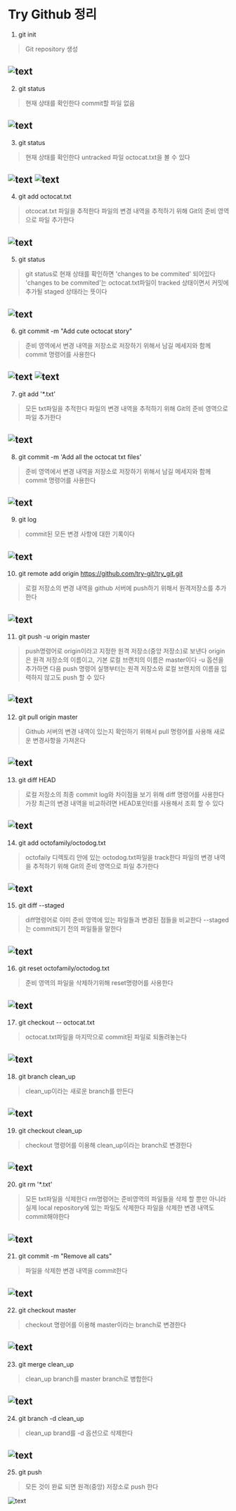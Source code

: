 Try Github 정리
===============
1. git init
> Git repository 생성

![text](./LAB6/1.PNG)
------------------------------
2. git status
> 현재 상태를 확인한다
> commit할 파일 없음

![text](./LAB6/2.PNG)
-------------------------------
3. git status
> 현재 상태를 확인한다
> untracked 파일 octocat.txt을 볼 수 있다

![text](./LAB6/3_1.PNG)
![text](./LAB6/3_2.PNG)
-------------------------------
4. git add octocat.txt
> otcocat.txt 파일을 추적한다
> 파일의 변경 내역을 추적하기 위해 Git의 준비 영역으로 파일 추가한다

![text](./LAB6/4.PNG)
----------------------------------
5. git status
> git status로 현재 상태를 확인하면 'changes to be commited' 되어있다
> 'changes to be commited'는 octocat.txt파일이 tracked 상태이면서 커밋에 추가될 staged 상태라는 뜻이다

![text](./LAB6/5.PNG)
--------------------------------------------------------------------------------------------------------
6. git commit -m "Add cute octocat story"
> 준비 영역에서 변경 내역을 저장소로 저장하기 위해서 남길 메세지와 함께 commit 명령어를 사용한다

![text](./LAB6/6_1.PNG)
![text](./LAB6/6_2.PNG)
-----------------------------------------------------------------------------------------------
7. git add '*.txt'

> 모든 txt파일을 추적한다
> 파일의 변경 내역을 추적하기 위해 Git의 준비 영역으로 파일 추가한다

![text](./LAB6/7.PNG)
--------------------------------
8. git commit -m 'Add all the octocat txt files'
> 준비 영역에서 변경 내역을 저장소로 저장하기 위해서 남길 메세지와 함께 commit 명령어를 사용한다

![text](./LAB6/8.PNG)
--------------------------------------------------------------------------------------------
9. git log
> commit된 모든 변경 사항에 대한 기록이다

![text](./LAB6/9.PNG)
---------------
10. git remote add origin https://github.com/try-git/try_git.git
> 로컬 저장소의 변경 내역을 github 서버에 push하기 위해서 원격저장소를 추가한다

![text](./LAB6/10.PNG)
-----------------------
11. git push -u origin master
> push명령어로 origin이라고 지정한 원격 저장소(중앙 저장소)로 보낸다
> origin은 원격 저장소의 이름이고, 기본 로컬 브랜치의 이름은 master이다 
> -u 옵션을 추가하면 다음 push 명령어 실행부터는 원격 저장소와 로컬 브랜치의 이름을 입력하지 않고도 push 할 수 있다

![text](./LAB6/11.PNG)
------------
12. git pull origin master
> Github 서버의 변경 내역이 있는지 확인하기 위해서 pull 명령어를 사용해 새로운 변경사항을 가져온다

![text](./LAB6/12.PNG)
---------------
13. git diff HEAD
> 로컬 저장소의 최종 commit log와 차이점을 보기 위해 diff 명령어를 사용한다
> 가장 최근의 변경 내역을 비교하려면 HEAD포인터를 사용해서 조회 할 수 있다

![text](./LAB6/13.PNG)
-----------------
14. git add octofamily/octodog.txt
> octofaily 디렉토리 안에 있는 octodog.txt파일을 track한다
> 파일의 변경 내역을 추적하기 위해 Git의 준비 영역으로 파일 추가한다

![text](./LAB6/14.PNG)
---------------------
15. git diff --staged
> diff명령어로 이미 준비 영역에 있는 파일들과 변경된 점들을 비교한다
> --staged는 commit되기 전의 파일들을 말한다

![text](./LAB6/15.PNG)
------------------
16. git reset octofamily/octodog.txt
> 준비 영역의 파일을 삭제하기위해 reset명령어를 사용한다

![text](./LAB6/16.PNG)
-----------
17. git checkout -- octocat.txt
> octocat.txt파일을 마지막으로 commit된 파일로 되돌려놓는다

![text](./LAB6/17.PNG)
---------------
18. git branch clean_up
> clean_up이라는 새로운 branch를 만든다

![text](./LAB6/18.PNG)
-----------------
19. git checkout clean_up
> checkout 명령어를 이용해 clean_up이라는 branch로 변경한다

![text](./LAB6/19.PNG)
----------------
20. git rm '*.txt'

> 모든 txt파일을 삭제한다
> rm명령어는 준비영역의 파일들을 삭제 할 뿐만 아니라 실제 local repository에 있는 파일도 삭제한다
> 파일을 삭제한 변경 내역도 commit해야한다

![text](./LAB6/20.PNG)
---------------
21. git commit -m "Remove all cats"
> 파일을 삭제한 변경 내역을 commit한다

![text](./LAB6/21.PNG)
----------------
22. git checkout master
> checkout 명령어를 이용해 master이라는 branch로 변경한다

![text](./LAB6/22.PNG)
--------
23. git merge clean_up
> clean_up branch를 master branch로 병합한다

![text](./LAB6/23.PNG)
-------
24. git branch -d clean_up
> clean_up brand를 -d 옵션으로 삭제한다

![text](./LAB6/24.PNG)
---------
25. git push
> 모든 것이 완료 되면 원격(중앙) 저장소로 push 한다

![text](./LAB6/25.PNG)
